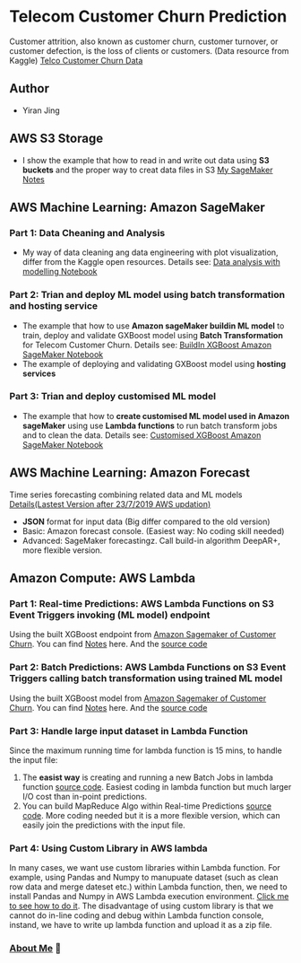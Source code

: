 # Telecom Customer Churn Prediction
Customer attrition, also known as customer churn, customer turnover, or customer defection, is the loss of clients or customers. (Data resource from Kaggle) [Telco Customer Churn Data](https://www.kaggle.com/blastchar/telco-customer-churn/kernels)
## Author
- Yiran Jing


## AWS S3 Storage
- I show the example that how to read in and write out data using **S3 buckets** and the proper way to creat data files in S3 [My SageMaker Notes](https://github.com/YiranJing/BigDataAnalysis/blob/master/AWS_SageMaker_CustomerChurn/SageMakerNotes/TrainDeployBuildinModel.pdf)

## AWS Machine Learning: Amazon SageMaker
### Part 1: Data Cheaning and Analysis
- My way of data cleaning ang data engineering with plot visualization, differ from the Kaggle open resources. Details see: [Data analysis with modelling Notebook](https://github.com/YiranJing/BigDataAnalysis/blob/master/AWS_SageMaker_CustomerChurn/notebook/ChurnDataAnalysis/Churn_Example.ipynb)

### Part 2: Trian and deploy ML model using batch transformation and hosting service
- The example that how to use **Amazon sageMaker buildin ML model** to train, deploy and validate GXBoost model using **Batch Transformation** for Telecom Customer Churn. Details see: [BuildIn XGBoost Amazon SageMaker Notebook](https://github.com/YiranJing/BigDataAnalysis/blob/master/AWS_SageMaker_CustomerChurn/notebook/AmazonSageMaker/AWS_BUILTIN_MODEL_DEPLOYMENT.ipynb)
- The example of deploying and validating GXBoost model using **hosting services**
### Part 3: Trian and deploy customised ML model
- The example that how to **create customised ML model used in Amazon sageMaker** using use **Lambda functions** to run batch transform jobs and to clean the data. Details see: [Customised XGBoost Amazon SageMaker Notebook](https://github.com/YiranJing/BigDataAnalysis/blob/master/AWS_SageMaker_CustomerChurn/notebook/AmazonSageMaker/AWS_CUSTOMISED_MODEL_DEPLOYMENT.ipynb)

## AWS Machine Learning: Amazon Forecast 
Time series forecasting combining related data and ML models [Details(Lastest Version after 23/7/2019 AWS updation)](https://github.com/YiranJing/BigDataAnalysis/tree/master/AWS_Forecast_GolfwithWeather)
- **JSON** format for input data (Big differ compared to the old version)
- Basic: Amazon forecast console. (Easiest way: No coding skill needed) 
- Advanced: SageMaker forecastingz. Call build-in algorithm DeepAR+, more flexible version.

## Amazon Compute: AWS Lambda
### Part 1: Real-time Predictions: AWS Lambda Functions on S3 Event Triggers invoking (ML model) endpoint
Using the built XGBoost endpoint from [Amazon Sagemaker of Customer Churn](https://github.com/YiranJing/BigDataAnalysis/tree/master/AWS_SageMaker_CustomerChurn/notebook/AmazonSageMaker). You can find [Notes](https://github.com/YiranJing/BigDataAnalysis/blob/master/AWS_lambda_CustomerChurn/Lambda_Function_Notes.pdf) here. And the [source code](https://github.com/YiranJing/BigDataAnalysis/tree/master/AWS_lambda_CustomerChurn/MyFirstFunction)


### Part 2: Batch Predictions: AWS Lambda Functions on S3 Event Triggers calling batch transformation using trained ML model
Using the built XGBoost model from [Amazon Sagemaker of Customer Churn](https://github.com/YiranJing/BigDataAnalysis/tree/master/AWS_SageMaker_CustomerChurn/notebook/AmazonSageMaker). You can find [Notes](https://github.com/YiranJing/BigDataAnalysis/blob/master/AWS_lambda_callBatch_CustomerChurn/Lambda_Function_Batch_notes.pdf) here. And the [source code](https://github.com/YiranJing/BigDataAnalysis/tree/master/AWS_lambda_callBatch_CustomerChurn/Batch_Transform_Test)



### Part 3: Handle large input dataset in Lambda Function
Since the maximum running time for lambda function is 15 mins, to handle the input file:
1. The **easist way** is creating and running a new Batch Jobs in lambda function [source code](https://github.com/YiranJing/BigDataAnalysis/tree/master/AWS_lambda_callBatch_CustomerChurn/Batch_Transform_Test). Easiest coding in lambda function but much larger I/O cost than in-point predictions.
2. You can build MapReduce Algo within Real-time Predictions [source code](https://github.com/YiranJing/BigDataAnalysis/tree/master/AWS_lambda_CustomerChurn/MyFirstFunction). More coding needed but it is a more flexible version, which can easily join the predictions with the input file.


### Part 4: Using Custom Library in AWS lambda
In many cases, we want use custom libraries within Lambda function. For example, using Pandas and Numpy to manupuate dataset (such as clean row data and merge dateset etc.) within Lambda function, then, we need to install Pandas and Numpy in AWS Lambda execution environment. [Click me to see how to do it](https://docs.aws.amazon.com/lambda/latest/dg/lambda-python-how-to-create-deployment-package.html). The disadvantage of using custom library is that we cannot do in-line coding and debug within Lambda function console, instand, we have to write up lambda function and upload it as a zip file. 




### [About Me](https://github.com/YiranJing/AboutMe/blob/master/README.md) 🌱
